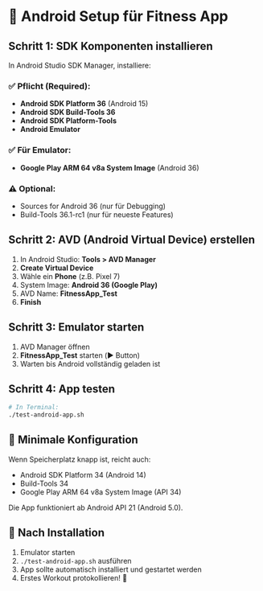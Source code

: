 # 🤖 Android Setup für Fitness App

## Schritt 1: SDK Komponenten installieren

In Android Studio SDK Manager, installiere:

### ✅ Pflicht (Required):
- **Android SDK Platform 36** (Android 15)
- **Android SDK Build-Tools 36** 
- **Android SDK Platform-Tools**
- **Android Emulator**

### ✅ Für Emulator:
- **Google Play ARM 64 v8a System Image** (Android 36)

### ⚠️ Optional:
- Sources for Android 36 (nur für Debugging)
- Build-Tools 36.1-rc1 (nur für neueste Features)

## Schritt 2: AVD (Android Virtual Device) erstellen

1. In Android Studio: **Tools > AVD Manager**
2. **Create Virtual Device**
3. Wähle ein **Phone** (z.B. Pixel 7)
4. System Image: **Android 36 (Google Play)**
5. AVD Name: **FitnessApp_Test**
6. **Finish**

## Schritt 3: Emulator starten

1. AVD Manager öffnen
2. **FitnessApp_Test** starten (▶️ Button)
3. Warten bis Android vollständig geladen ist

## Schritt 4: App testen

```bash
# In Terminal:
./test-android-app.sh
```

## 🎯 Minimale Konfiguration

Wenn Speicherplatz knapp ist, reicht auch:
- Android SDK Platform 34 (Android 14) 
- Build-Tools 34
- Google Play ARM 64 v8a System Image (API 34)

Die App funktioniert ab Android API 21 (Android 5.0).

## 🚀 Nach Installation

1. Emulator starten
2. `./test-android-app.sh` ausführen
3. App sollte automatisch installiert und gestartet werden
4. Erstes Workout protokollieren! 💪